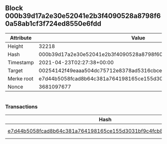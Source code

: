 ## Block 000b39d17a2e30e52041e2b3f4090528a8798f60a58ab1cf3f724ed8550e6fdd

Attribute | Value
--- | ---
Height | 32218
Hash | 000b39d17a2e30e52041e2b3f4090528a8798f60a58ab1cf3f724ed8550e6fdd
Timestamp | 2021-04-23T02:27:38+00:00
Target | 00254142f49eaaa504dc75712e8378ad5316cbcead634704b3734b6271167cc4
Merke root | e7d44b5058fcad8b64c381a764198165ce155d3031bf9c4fcb848a932f478c46
Nonce | 3681097677

```

```

### Transactions

Hash | Amount
--- | ---
[e7d44b5058fcad8b64c381a764198165ce155d3031bf9c4fcb848a932f478c46](e7d44b5058fcad8b64c381a764198165ce155d3031bf9c4fcb848a932f478c46.md) | 10.00000000 SKEPTI 
